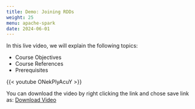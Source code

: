```yaml
---
title: Demo: Joining RDDs
weight: 25
menu: apache-spark
date: 2024-06-01
---
```


In this live video, we will explain the following topics:
- Course Objectives
- Course References
- Prerequisites

{{< youtube ONekPlyAcuY >}}

You can download the video by right clicking the link and chose save link as: [Download Video](https://garage-education.s3.amazonaws.com/spark-course/Ch.04-25-Demo-Joining-RDDs.mp4)
